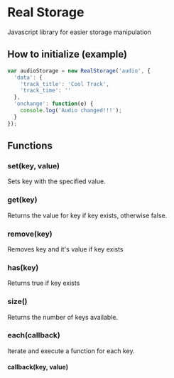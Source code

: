 # Real Storage
Javascript library for easier storage manipulation

## How to initialize (example)
```javascript
var audioStorage = new RealStorage('audio', {
  'data': {
    'track_title': 'Cool Track',
    'track_time': ''
  },
  'onchange': function(e) {
    console.log('Audio changed!!!');
  }
});
```

## Functions

### set(key, value)

Sets key with the specified value.

### get(key)

Returns the value for key if key exists, otherwise false.

### remove(key)

Removes key and it's value if key exists

### has(key)

Returns true if key exists

### size()

Returns the number of keys available.

### each(callback)

Iterate and execute a function for each key.
  #### callback(key, value)
